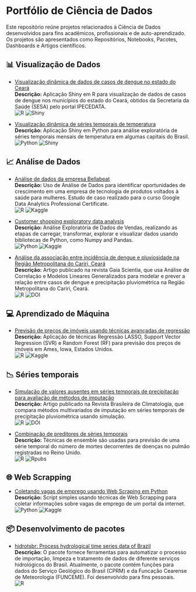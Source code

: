 # Portfólio de Ciência de Dados

Este repositório reúne projetos relacionados à Ciência de Dados desenvolvidos para fins acadêmicos, profissionais e de auto-aprendizado.
Os projetos são apresentados como Repositórios, Notebooks, Pacotes, Dashboards e Artigos científicos.

## :bar_chart: Visualização de Dados

- [Visualização dinâmica de dados de casos de dengue no estado do Ceará](https://rubensocj.shinyapps.io/dengue-ce/)  
**Descrição:** Aplicação Shiny em R para visualização de dados de casos de dengue nos municípios do estado do Ceará, obtidos da Secretaria da Saúde (SESA) pelo portal IPECEDATA.  
![R](https://img.shields.io/badge/R-%23276DC3.svg?style=flat&logo=R&logoColor=white)
![Shiny](https://img.shields.io/badge/Shiny-white?style=flat&logo=RStudio&logoColor=blue)

- [Visualização dinâmica de séries temporais de temperatura](https://rubensocj.shinyapps.io/series-temp/)  
**Descrição:** Aplicação Shiny em Python para análise exploratória de séries temporais mensais de temperatura em algumas capitais do Brasil.  
![Python](https://img.shields.io/badge/Python-FFD43B?style=for-the-flat&logo=python&logoColor=blue)
![Shiny](https://img.shields.io/badge/Shiny-white?style=flat&logo=RStudio&logoColor=blue)

## :chart_with_upwards_trend: Análise de Dados

- [Análise de dados da empresa Bellabeat](https://www.kaggle.com/code/rubensocj/an-lise-de-dados-da-empresa-bellabeat)  
**Descrição:** Uso de Análise de Dados para identificar oportunidades de crescimento em uma empresa de tecnologia de produtos voltados à saúde para mulheres.
Estudo de caso realizado para o curso Google Data Analytics Professional Certificate.  
![R](https://img.shields.io/badge/R-%23276DC3.svg?style=flat&logo=R&logoColor=white)
![Kaggle](https://img.shields.io/badge/Kaggle-035a7d?style=flat&logo=kaggle&logoColor=white)  

- [Customer shopping exploratory data analysis](https://www.kaggle.com/code/rubensocj/customer-shopping-exploratory-data-analysis)  
**Descrição:** Análise Exploratória de Dados de Vendas, realizando as etapas de carregar, transformar, explorar e visualizar dados usando bibliotecas de Python, como Numpy and Pandas.  
![Python](https://img.shields.io/badge/Python-FFD43B?style=for-the-flat&logo=python&logoColor=blue)
![Kaggle](https://img.shields.io/badge/Kaggle-035a7d?style=for-the-flat&logo=kaggle&logoColor=white)

- [Análise da associação entre incidência de dengue e pluviosidade na Região Metropolitana do Cariri, Ceará](https://periodicos.ufpb.br/index.php/gaia/article/view/61267)  
**Descrição:** Artigo publicado na revista Gaia Scientia, que usa Análise de Correlação e Modelos Lineares Generalizados para modelar e prever a relação entre casos de dengue e precipitação pluviométrica na Região Metropolitana do Cariri, Ceará.  
![R](https://img.shields.io/badge/R-%23276DC3.svg?style=flat&logo=R&logoColor=white)
![DOI](https://img.shields.io/badge/DOI-10.22478/ufpb.1981.1268.2022v16n1.61267-B31B1B.svg?style=flat)

## :computer: Aprendizado de Máquina

- [Previsão de preços de imóveis usando técnicas avançadas de regressão](https://www.kaggle.com/code/rubensocj/regress-o-lasso-svr-e-random-forest)  
**Descrição:** Aplicação de técnicas Regressão LASSO, Support Vector Regression (SVR) e Random Forest (RF) para previsão dos preços de imóveis em Ames, Iowa, Estados Unidos.  
![R](https://img.shields.io/badge/R-%23276DC3.svg?style=flat&logo=R&logoColor=white)
![Kaggle](https://img.shields.io/badge/Kaggle-035a7d?style=flat&logo=kaggle&logoColor=white)  

## :chart_with_downwards_trend: Séries temporais

- [Simulação de valores ausentes em séries temporais de precipitação para avaliação de métodos de imputação](https://doi.org/10.55761/abclima.v30i18.15243)  
**Descrição:** Artigo publicado na Revista Brasileira de Climatologia, que compara métodos multivariados de imputação em séries temporais de precipitação pluviométrica usando simulação.  
![R](https://img.shields.io/badge/R-%23276DC3.svg?style=flat&logo=R&logoColor=white)
![DOI](https://img.shields.io/badge/DOI-10.55761/abclima.v30i18.15243-B31B1B.svg?style=flat)

- [Combinação de preditores de séries temporais](https://rpubs.com/rubensocj/combination-of-forecasts)  
**Descrição:** Técnicas de ensemble são usadas para previsão de uma série temporal do número de mortes decorrentes de doenças no pulmão registradas no Reino Unido.  
![R](https://img.shields.io/badge/R-%23276DC3.svg?style=flat&logo=R&logoColor=white)
![Rpubs](https://img.shields.io/badge/RPubs-orange.svg?style=flat&logo=R&logoColor=white)

## :globe_with_meridians: Web Scrapping

- [Coletando vagas de emprego usando Web Scraping em Python](https://colab.research.google.com/drive/1rtJJgzuDguRzd55BvsWDLVLxjWL8vklS?usp=sharing)  
**Descrição:** Script simples usando técnicas de Web Scrapping para coletar informações sobre vagas de emprego de um portal da internet.  
![Python](https://img.shields.io/badge/Python-FFD43B?style=for-the-flat&logo=python&logoColor=blue)
![Kaggle](https://img.shields.io/badge/Colab-525252?style=for-the-flat&logo=googlecolab&logoColor=F9AB00)

## :package: Desenvolvimento de pacotes

- [hidrotsbr: Process hydrological time series data of Brazil](https://github.com/rubensocj/hidrotsbr)  
**Descrição:** O pacote fornece ferramentas para automatizar o processo de importação, limpeza e tratamento de dados de diferente serviços hidrológicos do Brasil.
Atualmente, o pacote contém funções para dados do Serviço Geológico do Brasil (CPRM) e da Funcação Cearense de Meteorologia (FUNCEME).
Foi desenvolvido para fins pessoais.  
![R](https://img.shields.io/badge/R-%23276DC3.svg?style=flat&logo=R&logoColor=white)
